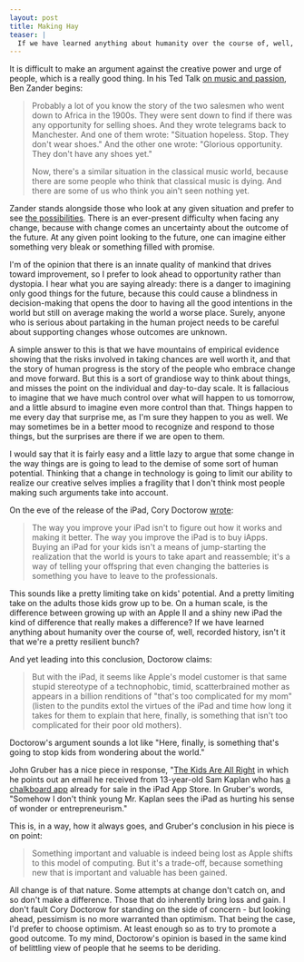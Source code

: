 ```yaml
---
layout: post
title: Making Hay
teaser: |
  If we have learned anything about humanity over the course of, well, recorded history, isn't it that we're a pretty resilient bunch?
---
```


It is difficult to make an argument against the creative power and urge of people, which is a really good thing. In his Ted Talk [on music and passion](http://www.ted.com/talks/benjamin_zander_on_music_and_passion.html), Ben Zander begins:

> Probably a lot of you know the story of the two salesmen who went down to Africa in the 1900s. They were sent down to find if there was any opportunity for selling shoes. And they wrote telegrams back to Manchester. And one of them wrote: "Situation hopeless. Stop. They don't wear shoes." And the other one wrote: "Glorious opportunity. They don't have any shoes yet."
> 
> Now, there's a similar situation in the classical music world, because there are some people who think that classical music is dying. And there are some of us who think you ain't seen nothing yet.

Zander stands alongside those who look at any given situation and prefer to see [the possibilities](http://books.google.com/books?id=qLz0SmPL-qgC). There is an ever-present difficulty when facing any change, because with change comes an uncertainty about the outcome of the future. At any given point looking to the future, one can imagine either something very bleak or something filled with promise.

I'm of the opinion that there is an innate quality of mankind that drives toward improvement, so I prefer to look ahead to opportunity rather than dystopia. I hear what you are saying already: there is a danger to imagining only good things for the future, because this could cause a blindness in decision-making that opens the door to having all the good intentions in the world but still on average making the world a worse place. Surely, anyone who is serious about partaking in the human project needs to be careful about supporting changes whose outcomes are unknown.

A simple answer to this is that we have mountains of empirical evidence showing that the risks involved in taking chances are well worth it, and that the story of human progress is the story of the people who embrace change and move forward. But this is a sort of grandiose way to think about things, and misses the point on the individual and day-to-day scale. It is fallacious to imagine that we have much control over what will happen to us tomorrow, and a little absurd to imagine even more control than that. Things happen to me every day that surprise me, as I'm sure they happen to you as well. We may sometimes be in a better mood to recognize and respond to those things, but the surprises are there if we are open to them.

I would say that it is fairly easy and a little lazy to argue that some change in the way things are is going to lead to the demise of some sort of human potential. Thinking that a change in technology is going to limit our ability to realize our creative selves implies a fragility that I don't think most people making such arguments take into account.

On the eve of the release of the iPad, Cory Doctorow [wrote](http://www.boingboing.net/2010/04/02/why-i-wont-buy-an-ipad-and-think-you-shouldnt-either.html):

> The way you improve your iPad isn't to figure out how it works and making it better. The way you improve the iPad is to buy iApps. Buying an iPad for your kids isn't a means of jump-starting the realization that the world is yours to take apart and reassemble; it's a way of telling your offspring that even changing the batteries is something you have to leave to the professionals.

This sounds like a pretty limiting take on kids' potential. And a pretty limiting take on the adults those kids grow up to be. On a human scale, is the difference between growing up with an Apple II and a shiny new iPad the kind of difference that really makes a difference? If we have learned anything about humanity over the course of, well, recorded history, isn't it that we're a pretty resilient bunch?

And yet leading into this conclusion, Doctorow claims:

> But with the iPad, it seems like Apple's model customer is that same stupid stereotype of a technophobic, timid, scatterbrained mother as appears in a billion renditions of "that's too complicated for my mom" (listen to the pundits extol the virtues of the iPad and time how long it takes for them to explain that here, finally, is something that isn't too complicated for their poor old mothers).

Doctorow's argument sounds a lot like "Here, finally, is something that's going to stop kids from wondering about the world."

John Gruber has a nice piece in response, "[The Kids Are All Right](http://daringfireball.net/2010/04/kids_are_all_right,") in which he points out an email he received from 13-year-old Sam Kaplan who has [a chalkboard app](http://itunes.apple.com/us/app/ichalkboard/id322491414?mt=8) already for sale in the iPad App Store. In Gruber's words, "Somehow I don't think young Mr. Kaplan sees the iPad as hurting his sense of wonder or entrepreneurism."

This is, in a way, how it always goes, and Gruber's conclusion in his piece is on point:

> Something important and valuable is indeed being lost as Apple shifts to this model of computing. But it's a trade-off, because something new that is important and valuable has been gained.

All change is of that nature. Some attempts at change don't catch on, and so don't make a difference. Those that do inherently bring loss and gain. I don't fault Cory Doctorow for standing on the side of concern - but looking ahead, pessimism is no more warranted than optimism. That being the case, I'd prefer to choose optimism. At least enough so as to try to promote a good outcome. To my mind, Doctorow's opinion is based in the same kind of belittling view of people that he seems to be deriding.
